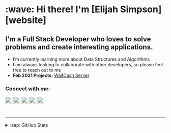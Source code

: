 <h1 align="left" id="elijah-title">:wave: Hi there! I'm [Elijah Simpson][website]</h1>

## I'm a Full Stack Developer who loves to solve problems and create interesting applications.

- I’m currently learning more about Data Structures and Algorithms
- I am always looking to collaborate with other developers, so please feel free to reach out to me
- <strong>Feb 2021 Projects:</strong> <a href='https://github.com/elijahsimpsonn/waitcashv2-server'>WaitCash Server</a>


### Connect with me:

[<img align="left" alt="elijahsimpson.com" width="22px" src="https://img.icons8.com/plasticine/44/000000/resume-website.png" />][website]
[<img align="left" alt="elijahsimpson | YouTube" width="22px" src="https://img.icons8.com/plasticine/44/000000/youtube.png"/>][youtube]
[<img align="left" alt="elijahsimpsonn | Twitter" width="22px" src="https://img.icons8.com/fluent/44/000000/twitter.png"/>][twitter]
[<img align="left" alt="Elijah Simpson | LinkedIn" width="22px" src="https://img.icons8.com/fluent/44/000000/linkedin.png"/>][linkedin]
[<img align="left" alt="elijahsimpsonn | Instagram" width="22px" src="https://img.icons8.com/fluent/44/000000/instagram-new.png"/>][instagram]

<br />

<br />
<br />

---

<details>
  <summary>:zap: GitHub Stats</summary>

  <img align="left" alt="codeSTACKr's GitHub Stats" src="https://github-readme-stats.codestackr.vercel.app/api?username=elijahsimpsonn&show_icons=true&hide_border=true&theme=radical" />

</details>

[website]: https://elijahsimpson.com
[twitter]: https://twitter.com/elijahsimpsonn
[youtube]: https://www.youtube.com/channel/UC2U2vUgwTmp9Oy0zBnzCorw
[instagram]: https://instagram.com/elijahsimpsonn
[linkedin]: https://linkedin.com/in/elijahsimpson
